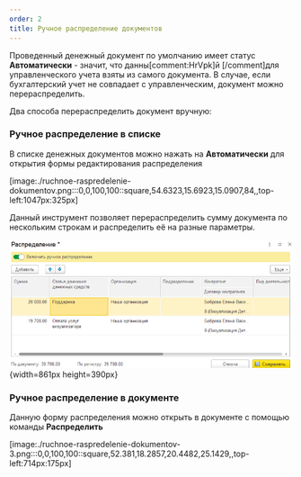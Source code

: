```yaml
---
order: 2
title: Ручное распределение документов
---
```


Проведенный денежный документ по умолчанию имеет статус **Автоматически** - значит, что данны[comment:HrVpk]й [/comment]для управленческого учета взяты из самого документа. В случае, если бухгалтерский учет не совпадает с управленческим, документ можно перераспределить.

Два способа перераспределить документ вручную:

### Ручное распределение в списке

В списке денежных документов можно нажать на **Автоматически** для открытия формы редактирования распределения



[image:./ruchnoe-raspredelenie-dokumentov.png:::0,0,100,100::square,54.6323,15.6923,15.0907,84,,top-left:1047px:325px]



Данный инструмент позволяет перераспределить сумму документа по нескольким строкам и распределить её на разные параметры.

![](./ruchnoe-raspredelenie-dokumentov-2.png){width=861px height=390px}



### Ручное распределение в документе

Данную форму распределения можно открыть в документе с помощью команды **Распределить**

[image:./ruchnoe-raspredelenie-dokumentov-3.png:::0,0,100,100::square,52.381,18.2857,20.4482,25.1429,,top-left:714px:175px]